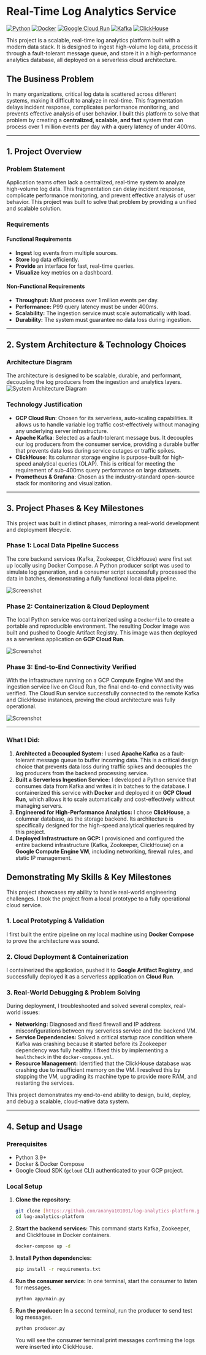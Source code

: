 # Real-Time Log Analytics Service

[![Python](https://img.shields.io/badge/Python-3.11-3776AB.svg?style=flat&logo=python)](https://www.python.org/)
[![Docker](https://img.shields.io/badge/Docker-20.10-2496ED.svg?style=flat&logo=docker)](https://www.docker.com/)
[![Google Cloud Run](https://img.shields.io/badge/Google_Cloud_Run-Serverless-4285F4.svg?style=flat&logo=google-cloud)](https://cloud.google.com/run)
[![Kafka](https://img.shields.io/badge/Apache_Kafka-3.3-231F20.svg?style=flat&logo=apache-kafka)](https://kafka.apache.org/)
[![ClickHouse](https://img.shields.io/badge/ClickHouse-23.8-FFCC00.svg?style=flat&logo=clickhouse)](https://clickhouse.com/)

This project is a scalable, real-time log analytics platform built with a modern data stack. It is designed to ingest high-volume log data, process it through a fault-tolerant message queue, and store it in a high-performance analytics database, all deployed on a serverless cloud architecture.

## The Business Problem 

In many organizations, critical log data is scattered across different systems, making it difficult to analyze in real-time. This fragmentation delays incident response, complicates performance monitoring, and prevents effective analysis of user behavior. I built this platform to solve that problem by creating a **centralized, scalable, and fast** system that can process over 1 million events per day with a query latency of under 400ms.

---

## 1. Project Overview

### Problem Statement
Application teams often lack a centralized, real-time system to analyze high-volume log data. This fragmentation can delay incident response, complicate performance monitoring, and prevent effective analysis of user behavior. This project was built to solve that problem by providing a unified and scalable solution.

### Requirements

#### Functional Requirements
- **Ingest** log events from multiple sources.
- **Store** log data efficiently.
- **Provide** an interface for fast, real-time queries.
- **Visualize** key metrics on a dashboard.

#### Non-Functional Requirements
- **Throughput:** Must process over 1 million events per day.
- **Performance:** P99 query latency must be under 400ms.
- **Scalability:** The ingestion service must scale automatically with load.
- **Durability:** The system must guarantee no data loss during ingestion.

---

## 2. System Architecture & Technology Choices

### Architecture Diagram

The architecture is designed to be scalable, durable, and performant, decoupling the log producers from the ingestion and analytics layers.
![System Architecture Diagram](./assets/Screenshot%202025-09-08%20at%2011.55.02%E2%80%AFAM.png)


### Technology Justification

- **GCP Cloud Run**: Chosen for its serverless, auto-scaling capabilities. It allows us to handle variable log traffic cost-effectively without managing any underlying server infrastructure.
- **Apache Kafka**: Selected as a fault-tolerant message bus. It decouples our log producers from the consumer service, providing a durable buffer that prevents data loss during service outages or traffic spikes.
- **ClickHouse**: Its columnar storage engine is purpose-built for high-speed analytical queries (OLAP). This is critical for meeting the requirement of sub-400ms query performance on large datasets.
- **Prometheus & Grafana**: Chosen as the industry-standard open-source stack for monitoring and visualization.

---

## 3. Project Phases & Key Milestones

This project was built in distinct phases, mirroring a real-world development and deployment lifecycle.

### Phase 1: Local Data Pipeline Success
The core backend services (Kafka, Zookeeper, ClickHouse) were first set up locally using Docker Compose. A Python producer script was used to simulate log generation, and a consumer script successfully processed the data in batches, demonstrating a fully functional local data pipeline.

![Screenshot](./assets/Screenshot%202025-09-10%20at%208.18.41%E2%80%AFAM.png)


### Phase 2: Containerization & Cloud Deployment
The local Python service was containerized using a `Dockerfile` to create a portable and reproducible environment. The resulting Docker image was built and pushed to Google Artifact Registry. This image was then deployed as a serverless application on **GCP Cloud Run**.

![Screenshot](./assets/Screenshot%202025-09-17%20at%207.52.45%E2%80%AFPM.png)


### Phase 3: End-to-End Connectivity Verified
With the infrastructure running on a GCP Compute Engine VM and the ingestion service live on Cloud Run, the final end-to-end connectivity was verified. The Cloud Run service successfully connected to the remote Kafka and ClickHouse instances, proving the cloud architecture was fully operational.

![Screenshot](./assets/Screenshot%202025-09-17%20at%2010.10.34%E2%80%AFPM.png)

----




### What I Did:

1.  **Architected a Decoupled System:** I used **Apache Kafka** as a fault-tolerant message queue to buffer incoming data. This is a critical design choice that prevents data loss during traffic spikes and decouples the log producers from the backend processing service.
2.  **Built a Serverless Ingestion Service:** I developed a Python service that consumes data from Kafka and writes it in batches to the database. I containerized this service with **Docker** and deployed it on **GCP Cloud Run**, which allows it to scale automatically and cost-effectively without managing servers.
3.  **Engineered for High-Performance Analytics:** I chose **ClickHouse**, a columnar database, as the storage backend. Its architecture is specifically designed for the high-speed analytical queries required by this project.
4.  **Deployed Infrastructure on GCP:** I provisioned and configured the entire backend infrastructure (Kafka, Zookeeper, ClickHouse) on a **Google Compute Engine VM**, including networking, firewall rules, and static IP management.

## Demonstrating My Skills & Key Milestones 

This project showcases my ability to handle real-world engineering challenges. I took the project from a local prototype to a fully operational cloud service.

### 1. Local Prototyping & Validation

I first built the entire pipeline on my local machine using **Docker Compose** to prove the architecture was sound.


### 2. Cloud Deployment & Containerization

I containerized the application, pushed it to **Google Artifact Registry**, and successfully deployed it as a serverless application on **Cloud Run**.


### 3. Real-World Debugging & Problem Solving

During deployment, I troubleshooted and solved several complex, real-world issues:
* **Networking:** Diagnosed and fixed firewall and IP address misconfigurations between my serverless service and the backend VM.
* **Service Dependencies:** Solved a critical startup race condition where Kafka was crashing because it started before its Zookeeper dependency was fully healthy. I fixed this by implementing a `healthcheck` in the `docker-compose.yml`.
* **Resource Management:** Identified that the ClickHouse database was crashing due to insufficient memory on the VM. I resolved this by stopping the VM, upgrading its machine type to provide more RAM, and restarting the services.

This project demonstrates my end-to-end ability to design, build, deploy, and debug a scalable, cloud-native data system.

---

## 4. Setup and Usage

### Prerequisites
- Python 3.9+
- Docker & Docker Compose
- Google Cloud SDK (`gcloud` CLI) authenticated to your GCP project.

### Local Setup
1.  **Clone the repository:**
    ```bash
    git clone [https://github.com/ananya101001/log-analytics-platform.git](https://github.com/ananya101001/log-analytics-platform.git)
    cd log-analytics-platform
    ```
2.  **Start the backend services:**
    This command starts Kafka, Zookeeper, and ClickHouse in Docker containers.
    ```bash
    docker-compose up -d
    ```
3.  **Install Python dependencies:**
    ```bash
    pip install -r requirements.txt
    ```
4.  **Run the consumer service:**
    In one terminal, start the consumer to listen for messages.
    ```bash
    python app/main.py
    ```
5.  **Run the producer:**
    In a second terminal, run the producer to send test log messages.
    ```bash
    python producer.py
    ```
    You will see the consumer terminal print messages confirming the logs were inserted into ClickHouse.
